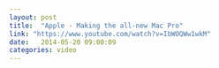 ```yaml
---
layout: post
title:  "Apple - Making the all-new Mac Pro"
link: "https://www.youtube.com/watch?v=IbWOQWw1wkM"
date:   2014-05-20 09:00:09
categories: video
---
```

